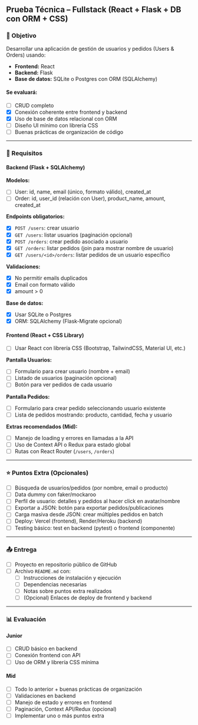 ## Prueba Técnica – Fullstack (React + Flask + DB con ORM + CSS)

### 🎯 Objetivo
Desarrollar una aplicación de gestión de usuarios y pedidos (Users & Orders) usando:
- **Frontend:** React
- **Backend:** Flask
- **Base de datos:** SQLite o Postgres con ORM (SQLAlchemy)

#### Se evaluará:
- [ ] CRUD completo
- [X] Conexión coherente entre frontend y backend
- [X] Uso de base de datos relacional con ORM
- [ ] Diseño UI mínimo con librería CSS
- [ ] Buenas prácticas de organización de código

---

### 📌 Requisitos

#### Backend (Flask + SQLAlchemy)

**Modelos:**
- [ ] User: id, name, email (único, formato válido), created_at
- [ ] Order: id, user_id (relación con User), product_name, amount, created_at

**Endpoints obligatorios:**
- [X] `POST /users`: crear usuario
- [X] `GET /users`: listar usuarios (paginación opcional)
- [X] `POST /orders`: crear pedido asociado a usuario
- [X] `GET /orders`: listar pedidos (join para mostrar nombre de usuario)
- [X] `GET /users/<id>/orders`: listar pedidos de un usuario específico

**Validaciones:**
- [X] No permitir emails duplicados
- [X] Email con formato válido
- [X] amount > 0

**Base de datos:**
- [X] Usar SQLite o Postgres
- [X] ORM: SQLAlchemy (Flask-Migrate opcional)

#### Frontend (React + CSS Library)

- [ ] Usar React con librería CSS (Bootstrap, TailwindCSS, Material UI, etc.)

**Pantalla Usuarios:**
- [ ] Formulario para crear usuario (nombre + email)
- [ ] Listado de usuarios (paginación opcional)
- [ ] Botón para ver pedidos de cada usuario

**Pantalla Pedidos:**
- [ ] Formulario para crear pedido seleccionando usuario existente
- [ ] Lista de pedidos mostrando: producto, cantidad, fecha y usuario

**Extras recomendados (Mid):**
- [ ] Manejo de loading y errores en llamadas a la API
- [ ] Uso de Context API o Redux para estado global
- [ ] Rutas con React Router (`/users`, `/orders`)

---

### ⭐ Puntos Extra (Opcionales)
- [ ] Búsqueda de usuarios/pedidos (por nombre, email o producto)
- [ ] Data dummy con faker/mockaroo
- [ ] Perfil de usuario: detalles y pedidos al hacer click en avatar/nombre
- [ ] Exportar a JSON: botón para exportar pedidos/publicaciones
- [ ] Carga masiva desde JSON: crear múltiples pedidos en batch
- [ ] Deploy: Vercel (frontend), Render/Heroku (backend)
- [ ] Testing básico: test en backend (pytest) o frontend (componente)

---

### 📤 Entrega
- [ ] Proyecto en repositorio público de GitHub
- [ ] Archivo `README.md` con:
	- [ ] Instrucciones de instalación y ejecución
	- [ ] Dependencias necesarias
	- [ ] Notas sobre puntos extra realizados
	- [ ] (Opcional) Enlaces de deploy de frontend y backend

---

### 📊 Evaluación

#### Junior
- [ ] CRUD básico en backend
- [ ] Conexión frontend con API
- [ ] Uso de ORM y librería CSS mínima

#### Mid
- [ ] Todo lo anterior + buenas prácticas de organización
- [ ] Validaciones en backend
- [ ] Manejo de estado y errores en frontend
- [ ] Paginación, Context API/Redux (opcional)
- [ ] Implementar uno o más puntos extra
